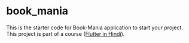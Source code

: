 # book_mania

This is the starter code for Book-Mania application to start your project.
This project is part of a course (<a href="https://www.youtube.com/playlist?list=PLjC8JXsSUrrhTkfCs3P_Gp_Q31YFravzm">Flutter in Hindi</a>). 